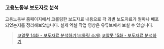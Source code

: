 ### 고용노동부 보도자료 분석

고용노동부 홈페이지에서 크롤링한 보도자료 내용으로 각 과별 보도자료가 얼마나 배포되었는지를 정리해보았습니다.
실제 엑셀 작업 영상은 유튜브에서 보실 수 있습니다.

> [코알못 14화 - 보도자료 분석하기(크롤링 소개)](https://www.youtube.com/watch?v=7bZWW89uSR4&t=17s)
> [코알못 15화 - 보도자료 분석하기](https://www.youtube.com/watch?v=C2HPOkEZx6E&t=47s)
